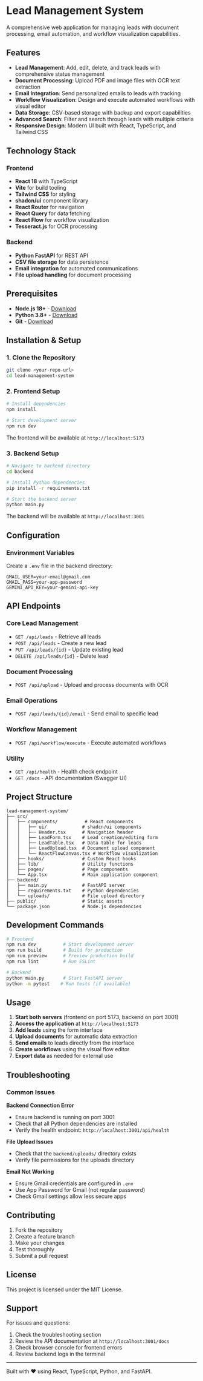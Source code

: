 
# Lead Management System

A comprehensive web application for managing leads with document processing, email automation, and workflow visualization capabilities.

## Features

- **Lead Management**: Add, edit, delete, and track leads with comprehensive status management
- **Document Processing**: Upload PDF and image files with OCR text extraction
- **Email Integration**: Send personalized emails to leads with tracking
- **Workflow Visualization**: Design and execute automated workflows with visual editor
- **Data Storage**: CSV-based storage with backup and export capabilities
- **Advanced Search**: Filter and search through leads with multiple criteria
- **Responsive Design**: Modern UI built with React, TypeScript, and Tailwind CSS

## Technology Stack

### Frontend
- **React 18** with TypeScript
- **Vite** for build tooling
- **Tailwind CSS** for styling
- **shadcn/ui** component library
- **React Router** for navigation
- **React Query** for data fetching
- **React Flow** for workflow visualization
- **Tesseract.js** for OCR processing

### Backend
- **Python FastAPI** for REST API
- **CSV file storage** for data persistence
- **Email integration** for automated communications
- **File upload handling** for document processing

## Prerequisites

- **Node.js 18+** - [Download](https://nodejs.org)
- **Python 3.8+** - [Download](https://python.org/downloads)
- **Git** - [Download](https://git-scm.com)

## Installation & Setup

### 1. Clone the Repository
```bash
git clone <your-repo-url>
cd lead-management-system
```

### 2. Frontend Setup
```bash
# Install dependencies
npm install

# Start development server
npm run dev
```
The frontend will be available at `http://localhost:5173`

### 3. Backend Setup
```bash
# Navigate to backend directory
cd backend

# Install Python dependencies
pip install -r requirements.txt

# Start the backend server
python main.py
```
The backend will be available at `http://localhost:3001`

## Configuration

### Environment Variables
Create a `.env` file in the backend directory:
```env
GMAIL_USER=your-email@gmail.com
GMAIL_PASS=your-app-password
GEMINI_API_KEY=your-gemini-api-key
```

## API Endpoints

### Core Lead Management
- `GET /api/leads` - Retrieve all leads
- `POST /api/leads` - Create a new lead
- `PUT /api/leads/{id}` - Update existing lead
- `DELETE /api/leads/{id}` - Delete lead

### Document Processing
- `POST /api/upload` - Upload and process documents with OCR

### Email Operations
- `POST /api/leads/{id}/email` - Send email to specific lead

### Workflow Management
- `POST /api/workflow/execute` - Execute automated workflows

### Utility
- `GET /api/health` - Health check endpoint
- `GET /docs` - API documentation (Swagger UI)

## Project Structure

```
lead-management-system/
├── src/
│   ├── components/          # React components
│   │   ├── ui/             # shadcn/ui components
│   │   ├── Header.tsx      # Navigation header
│   │   ├── LeadForm.tsx    # Lead creation/editing form
│   │   ├── LeadTable.tsx   # Data table for leads
│   │   ├── LeadUpload.tsx  # Document upload component
│   │   └── ReactFlowCanvas.tsx # Workflow visualization
│   ├── hooks/              # Custom React hooks
│   ├── lib/                # Utility functions
│   ├── pages/              # Page components
│   └── App.tsx             # Main application component
├── backend/
│   ├── main.py             # FastAPI server
│   ├── requirements.txt    # Python dependencies
│   └── uploads/            # File upload directory
├── public/                 # Static assets
└── package.json            # Node.js dependencies
```

## Development Commands

```bash
# Frontend
npm run dev          # Start development server
npm run build        # Build for production
npm run preview      # Preview production build
npm run lint         # Run ESLint

# Backend
python main.py       # Start FastAPI server
python -m pytest    # Run tests (if available)
```

## Usage

1. **Start both servers** (frontend on port 5173, backend on port 3001)
2. **Access the application** at `http://localhost:5173`
3. **Add leads** using the form interface
4. **Upload documents** for automatic data extraction
5. **Send emails** to leads directly from the interface
6. **Create workflows** using the visual flow editor
7. **Export data** as needed for external use

## Troubleshooting

### Common Issues

**Backend Connection Error**
- Ensure backend is running on port 3001
- Check that all Python dependencies are installed
- Verify the health endpoint: `http://localhost:3001/api/health`

**File Upload Issues**
- Check that the `backend/uploads/` directory exists
- Verify file permissions for the uploads directory

**Email Not Working**
- Ensure Gmail credentials are configured in `.env`
- Use App Password for Gmail (not regular password)
- Check Gmail settings allow less secure apps

## Contributing

1. Fork the repository
2. Create a feature branch
3. Make your changes
4. Test thoroughly
5. Submit a pull request

## License

This project is licensed under the MIT License.

## Support

For issues and questions:
1. Check the troubleshooting section
2. Review the API documentation at `http://localhost:3001/docs`
3. Check browser console for frontend errors
4. Review backend logs in the terminal

---

Built with ❤️ using React, TypeScript, Python, and FastAPI.
```
